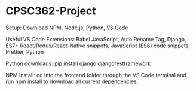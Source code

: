 # CPSC362-Project

Setup:
Download NPM, Node.js, Python, VS Code

Useful VS Code Extensions:
Babel JavaScript, Auto Rename Tag, Django, ES7+ React/Redux/React-Native snippets, JavaScript (ES6) code snippets, Prettier, Python

Python downloads:
pip install django djangorestframework

NPM Install:
cd into the frontend folder through the VS Code terminal and run npm install to download all current dependencies.
